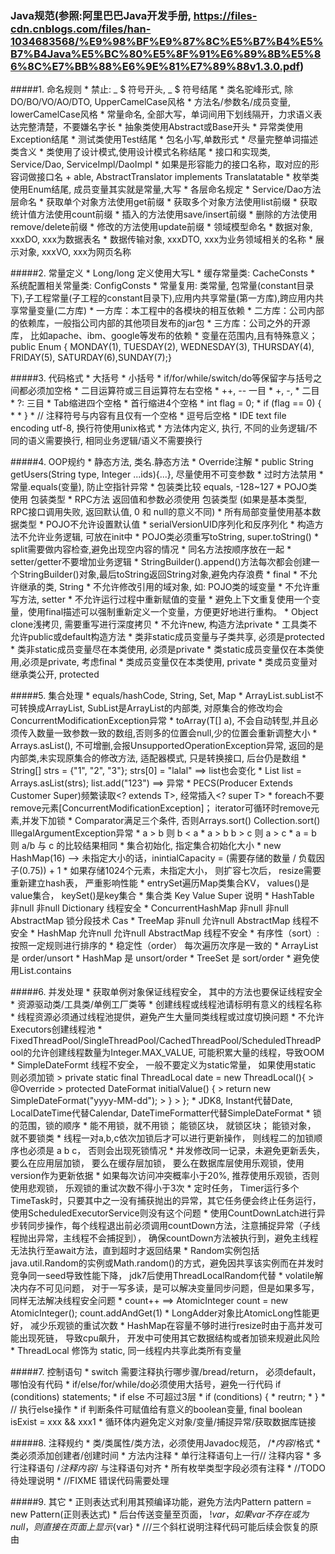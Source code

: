 ### Java规范(参照:阿里巴巴Java开发手册, https://files-cdn.cnblogs.com/files/han-1034683568/%E9%98%BF%E9%87%8C%E5%B7%B4%E5%B7%B4Java%E5%BC%80%E5%8F%91%E6%89%8B%E5%86%8C%E7%BB%88%E6%9E%81%E7%89%88v1.3.0.pdf)
#####1. 命名规则
    * 禁止: _ $ 符号开头, _ $ 符号结尾
    * 类名驼峰形式, 除DO/BO/VO/AO/DTO, UpperCamelCase风格 
    * 方法名/参数名/成员变量, lowerCamelCase风格
    * 常量命名, 全部大写，单词间用下划线隔开，力求语义表达完整清楚，不要嫌名字长
    * 抽象类使用Abstract或Base开头
    * 异常类使用Exception结尾
    * 测试类使用Test结尾
    * 包名小写,单数形式
    * 尽量完整单词描述类含义
    * 类使用了设计模式,使用设计模式名称结尾
    * 接口和实现类, Service/Dao, ServiceImpl/DaoImpl
        * 如果是形容能力的接口名称，取对应的形容词做接口名 + able, AbstractTranslator implements Translatatable 
    * 枚举类使用Enum结尾, 成员变量其实就是常量,大写
    * 各层命名规定
        * Service/Dao方法层命名
            * 获取单个对象方法使用get前缀
            * 获取多个对象方法使用list前缀
            * 获取统计值方法使用count前缀
            * 插入的方法使用save/insert前缀
            * 删除的方法使用remove/delete前缀
            * 修改的方法使用update前缀
        * 领域模型命名
            * 数据对象, xxxDO, xxx为数据表名
            * 数据传输对象, xxxDTO, xxx为业务领域相关的名称
            * 展示对象, xxxVO, xxx为网页名称
            
#####2. 常量定义
    * Long/long 定义使用大写L
    * 缓存常量类: CacheConsts
    * 系统配置相关常量类: ConfigConsts
    * 常量复用: 类常量, 包常量(constant目录下),子工程常量(子工程的constant目录下),应用内共享常量(第一方库),跨应用内共享常量变量(二方库)
        *   一方库：本工程中的各模块的相互依赖
        *   二方库：公司内部的依赖库，一般指公司内部的其他项目发布的jar包
        *   三方库：公司之外的开源库， 比如apache、ibm、google等发布的依赖
    * 变量在范围内,且有特殊意义；public Enum { MONDAY(1), TUESDAY(2), WEDNESDAY(3), THURSDAY(4), FRIDAY(5), SATURDAY(6),SUNDAY(7);}
    
#####3. 代码格式
    * 大括号
    * 小括号
    * if/for/while/switch/do等保留字与括号之间都必须加空格
    * 二目运算符或三目运算符左右空格
        * ++, -- 一目
        * +, -, * 二目
        * ?: 三目
    * Tab缩进四个空格
        * 首行缩进4个空格
        * int flag = 0;
        * if (flag == 0) {
        * 
        * }
    * // 注释符号与内容有且仅有一个空格
    * 逗号后空格
    * IDE text file encoding utf-8,  换行符使用unix格式
    * 方法体内定义, 执行, 不同的业务逻辑/不同的语义需要换行, 相同业务逻辑/语义不需要换行
    
#####4. OOP规约
    * 静态方法, 类名.静态方法
    * Override注解
    * public String getUsers(String type, Integer ...ids){...}, 尽量使用不可变参数
    * 过时方法禁用
    * 常量.equals(变量), 防止空指针异常
    * 包装类比较 equals, -128~127
    * POJO类 使用 包装类型
    * RPC方法 返回值和参数必须使用 包装类型 (如果是基本类型, RPC接口调用失败, 返回默认值, 0 和 null的意义不同)
    * 所有局部变量使用基本数据类型
    * POJO不允许设置默认值
    * serialVersionUID序列化和反序列化
    * 构造方法不允许业务逻辑, 可放在init中
    * POJO类必须重写toString, super.toString()
    * split需要做内容检查,避免出现空内容的情况
    * 同名方法按顺序放在一起
    * setter/getter不要增加业务逻辑
    * StringBuilder().append()方法每次都会创建一个StringBuilder()对象,最后toString返回String对象,避免内存浪费
    * final
        * 不允许继承的类, String
        * 不允许修改引用的域对象, 如: POJO类的域变量
        * 不允许重写方法, setter
        * 不允许运行过程中重新赋值的变量
        * 避免上下文重复使用一个变量，使用final描述可以强制重新定义一个变量，方便更好地进行重构。
    * Object clone浅拷贝, 需要重写进行深度拷贝
    * 不允许new, 构造方法private
    * 工具类不允许public或default构造方法
    * 类非static成员变量与子类共享, 必须是protected
    * 类非static成员变量尽在本类使用, 必须是private
    * 类static成员变量仅在本类使用,必须是private, 考虑final
    * 类成员变量仅在本类使用, private
    * 类成员变量对继承类公开, protected
    
#####5. 集合处理
    * equals/hashCode, String, Set, Map
    * ArrayList.subList不可转换成ArrayList, SubList是ArrayList的内部类, 对原集合的修改均会ConcurrentModificationException异常
    * toArray(T[] a), 不会自动转型,并且必须传入数量一致参数一致的数组,否则多的位置会null,少的位置会重新调整大小
    * Arrays.asList(), 不可增删,会报UnsupportedOperationException异常, 返回的是内部类,未实现原集合的修改方法, 适配器模式, 只是转换接口, 后台仍是数组
        * String[] strs = {"1", "2", "3"}; strs[0] = "lalal" ==> list也会变化
        * List list = Arrays.asList(strs); list.add("123") ==> 异常
    * PECS(Producer Extends Customer Super)频繁读取<? extends T>, 经常插入<? super T>
    * foreach不要remove元素[ConcurrentModificationException]； iterator可循环时remove元素,并发下加锁
    * Comparator满足三个条件, 否则Arrays.sort() Collection.sort()  IllegalArgumentException异常
        * a > b 则 b < a
        * a > b b > c 则 a > c
        * a = b 则 a/b 与 c 的比较结果相同
    * 集合初始化, 指定集合初始化大小
        * new HashMap(16) --> 未指定大小的话，inintialCapacity = (需要存储的数量 / 负载因子(0.75)) + 1
            * 如果存储1024个元素，未指定大小， 则扩容七次后， resize需要重新建立hash表， 严重影响性能
        * entrySet遍历Map类集合KV， values()是value集合， keySet()是key集合
        * 集合类   Key     Value       Super       说明
        * HashTable 非null  非null    Dictionary      线程安全
        * ConcurrentHashMap 非null 非null AbstractMap 锁分段技术 Cas
        * TreeMap 非null    允许null   AbstractMap     线程不安全
        * HashMap 允许null  允许null    AbstractMap   线程不安全
    * 有序性（sort）:按照一定规则进行排序的
    * 稳定性（order）  每次遍历次序是一致的
        * ArrayList 是 order/unsort
        * HashMap 是 unsort/order
        * TreeSet 是 sort/order
    * 避免使用List.contains
    
#####6. 并发处理
    * 获取单例对象保证线程安全， 其中的方法也要保证线程安全
        * 资源驱动类/工具类/单例工厂类等
    * 创建线程或线程池请标明有意义的线程名称
    * 线程资源必须通过线程池提供，避免产生大量同类线程或过度切换问题
    * 不允许Executors创建线程池
        * FixedThreadPool/SingleThreadPool/CachedThreadPool/ScheduledThreadPool的允许创建线程数量为Integer.MAX_VALUE, 可能积累大量的线程，导致OOM
    * SimpleDateFormt 线程不安全， 一般不要定义为static常量， 如果使用static 则必须加锁
        > private static final ThreadLocal<DateFormat> date = new ThreadLocal<DateFormat>(){
        >   @Override
        >   protected DateFormat initialValue() {
        >       return new SimpleDateFormat("yyyy-MM-dd");
        >       }
        >   };
        * JDK8, Instant代替Date, LocalDateTime代替Calendar, DateTimeFormatter代替SimpleDateFormat
    * 锁的范围，锁的顺序
        * 能不用锁，就不用锁； 能锁区块， 就锁区块； 能锁对象， 就不要锁类
        * 线程一对a,b,c依次加锁后才可以进行更新操作， 则线程二的加锁顺序也必须是 a b c， 否则会出现死锁情况
        * 并发修改同一记录，未避免更新丢失， 要么在应用层加锁， 要么在缓存层加锁， 要么在数据库层使用乐观锁，使用version作为更新依据
            * 如果每次访问冲突概率小于20%, 推荐使用乐观锁，否则使用悲观锁， 乐观锁的重试次数不得小于3次
    * 定时任务， Timer运行多个TimeTask时，只要其中之一没有捕获抛出的异常，其它任务便会终止任务运行， 使用ScheduledExecutorService则没有这个问题
    * 使用CountDownLatch进行异步转同步操作，每个线程退出前必须调用countDown方法，注意捕捉异常（子线程抛出异常，主线程不会捕捉到）， 确保countDown方法被执行到，避免主线程无法执行至await方法，直到超时才返回结果
    * Random实例包括java.util.Random的实例或Math.random()的方式，避免因共享该实例而在并发时竞争同一seed导致性能下降， jdk7后使用ThreadLocalRandom代替
    * volatile解决内存不可见问题， 对于一写多读，是可以解决变量同步问题，但是如果多写，同样无法解决线程安全问题
        * count++ ==> AtomicInteger count = new AtomicInteger(); count.addAndGet(1)
        * LongAdder对象比AtomicLong性能更好， 减少乐观锁的重试次数
    * HashMap在容量不够时进行resize时由于高并发可能出现死链， 导致cpu飙升， 开发中可使用其它数据结构或者加锁来规避此风险
    * ThreadLocal 修饰为 static, 同一线程内共享此类所有变量
    
#####7. 控制语句
    * switch 需要注释执行哪步骤/bread/return， 必须default，哪怕没有代码
    * if/else/for/while/do必须使用大括号，避免一行代码 if (conditions) statements; 
    * if else 不可超过3层
        * if (conditions) {
        *   reutrn;
        * }
        * // 执行else操作
    * if 判断条件可赋值给有意义的boolean变量, final boolean isExist = xxx && xxx1
    * 循环体内避免定义对象/变量/捕捉异常/获取数据库链接
    
#####8. 注释规约
    * 类/类属性/类方法，必须使用Javadoc规范， /**内容*/格式
    * 类必须添加创建者/创建时间
    * 方法内注释
        * 单行注释语句上一行// 注释内容
        * 多行注释语句 /*注释内容*/ 与注释语句对齐
    * 所有枚举类型字段必须有注释
    * //TODO 待处理说明
    * //FIXME  错误代码需要处理
    
#####9. 其它
    * 正则表达式利用其预编译功能，避免方法内Pattern pattern = new Pattern(正则表达式)
    * 后台传送变量至页面， $!{var}，如果var不存在或为null，则直接在页面上显示${var}
    * ///三个斜杠说明注释代码可能后续会恢复的原由
        
    
        
        
        
    
          
    